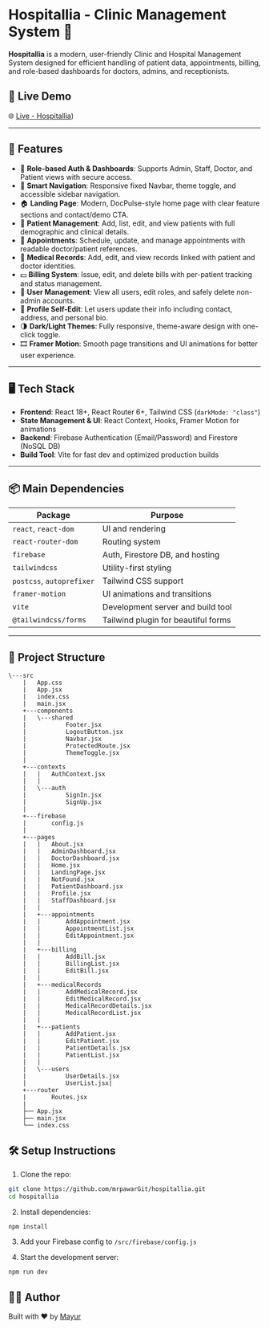# Hospitallia - Clinic Management System 🏥

**Hospitallia** is a modern, user-friendly Clinic and Hospital Management System designed for efficient handling of patient data, appointments, billing, and role-based dashboards for doctors, admins, and receptionists.

## 🚀 Live Demo

🌐 [Live - Hospitallia](https://hospitallia-hms.netlify.app/))

---

## 🚀 Features

- 🔐 **Role-based Auth & Dashboards**: Supports Admin, Staff, Doctor, and Patient views with secure access.
- 🧭 **Smart Navigation**: Responsive fixed Navbar, theme toggle, and accessible sidebar navigation.
- 🏠 **Landing Page**: Modern, DocPulse-style home page with clear feature sections and contact/demo CTA.
- 🧍 **Patient Management**: Add, list, edit, and view patients with full demographic and clinical details.
- 📅 **Appointments**: Schedule, update, and manage appointments with readable doctor/patient references.
- 📁 **Medical Records**: Add, edit, and view records linked with patient and doctor identities.
- 💵 **Billing System**: Issue, edit, and delete bills with per-patient tracking and status management.
- 👥 **User Management**: View all users, edit roles, and safely delete non-admin accounts.
- 👤 **Profile Self-Edit**: Let users update their info including contact, address, and personal bio.
- 🌗 **Dark/Light Themes**: Fully responsive, theme-aware design with one-click toggle.
- 🎞️ **Framer Motion**: Smooth page transitions and UI animations for better user experience.

---

## 🖥️ Tech Stack

- **Frontend**: React 18+, React Router 6+, Tailwind CSS (`darkMode: "class"`)
- **State Management & UI**: React Context, Hooks, Framer Motion for animations
- **Backend**: Firebase Authentication (Email/Password) and Firestore (NoSQL DB)
- **Build Tool**: Vite for fast dev and optimized production builds

---

## 📦 Main Dependencies

| Package                   | Purpose                             |
| ------------------------- | ----------------------------------- |
| `react`, `react-dom`      | UI and rendering                    |
| `react-router-dom`        | Routing system                      |
| `firebase`                | Auth, Firestore DB, and hosting     |
| `tailwindcss`             | Utility-first styling               |
| `postcss`, `autoprefixer` | Tailwind CSS support                |
| `framer-motion`           | UI animations and transitions       |
| `vite`                    | Development server and build tool   |
| `@tailwindcss/forms`      | Tailwind plugin for beautiful forms |

---

## 📂 Project Structure

```
\---src
    |   App.css
    |   App.jsx
    |   index.css
    |   main.jsx
    +---components
    |   \---shared
    |           Footer.jsx
    |           LogoutButton.jsx
    |           Navbar.jsx
    |           ProtectedRoute.jsx
    |           ThemeToggle.jsx
    |
    +---contexts
    |   |   AuthContext.jsx
    |   |
    |   \---auth
    |           SignIn.jsx
    |           SignUp.jsx
    |
    +---firebase
    |       config.js
    |
    +---pages
    |   |   About.jsx
    |   |   AdminDashboard.jsx
    |   |   DoctorDashboard.jsx
    |   |   Home.jsx
    |   |   LandingPage.jsx
    |   |   NotFound.jsx
    |   |   PatientDashboard.jsx
    |   |   Profile.jsx
    |   |   StaffDashboard.jsx
    |   |
    |   +---appointments
    |   |       AddAppointment.jsx
    |   |       AppointmentList.jsx
    |   |       EditAppointment.jsx
    |   |
    |   +---billing
    |   |       AddBill.jsx
    |   |       BillingList.jsx
    |   |       EditBill.jsx
    |   |
    |   +---medicalRecords
    |   |       AddMedicalRecord.jsx
    |   |       EditMedicalRecord.jsx
    |   |       MedicalRecordDetails.jsx
    |   |       MedicalRecordList.jsx
    |   |
    |   +---patients
    |   |       AddPatient.jsx
    |   |       EditPatient.jsx
    |   |       PatientDetails.jsx
    |   |       PatientList.jsx
    |   |
    |   \---users
    |           UserDetails.jsx
    |           UserList.jsx|
    +---router
    |       Routes.jsx
    |
    ├── App.jsx
    ├── main.jsx
    └── index.css
```

## 🛠️ Setup Instructions

1. Clone the repo:

```bash
git clone https://github.com/mrpawarGit/hospitallia.git
cd hospitallia
```

2. Install dependencies:

```bash
npm install
```

3. Add your Firebase config to `/src/firebase/config.js`

4. Start the development server:

```bash
npm run dev
```

## 🙋‍♂️ Author

Built with ❤️ by [Mayur](https://github.com/mrpawarGit)
